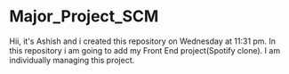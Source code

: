 # Major_Project_SCM
Hii, it's Ashish and i created this repository on Wednesday at 11:31 pm.
In this repository i am going to add my Front End project(Spotify clone).
I am individually managing this project.
